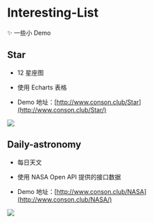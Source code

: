 # Interesting-List

✨ 一些小 Demo

## Star 

- 12 星座图

- 使用 Echarts 表格 

- Demo 地址：[http://www.conson.club/Star](http://www.conson.club/Star/)

![](https://consonblog-1257792125.cos.ap-chengdu.myqcloud.com/Star/star4.png)

## Daily-astronomy

- 每日天文

- 使用 NASA Open API 提供的接口数据 

- Demo 地址：[http://www.conson.club/NASA](http://www.conson.club/NASA/)

![](https://consonblog-1257792125.cos.ap-chengdu.myqcloud.com/Star/star4.png)